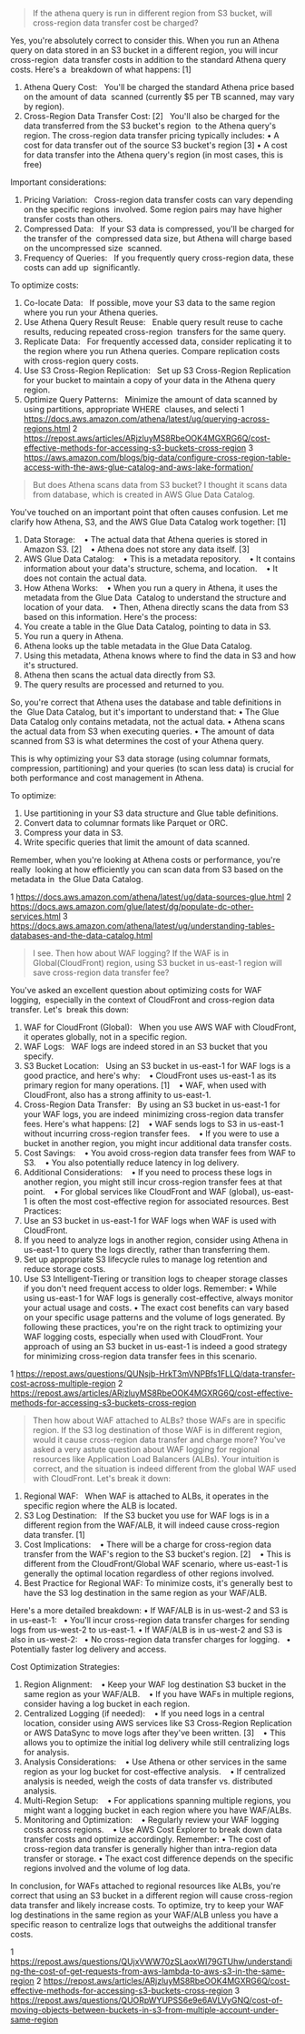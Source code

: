 > If the athena query is run in different region from S3 bucket, will cross-region data transfer cost be charged? 
  
Yes, you're absolutely correct to consider this. When you run an Athena query on
data stored in an S3 bucket in a different region, you will incur cross-region 
data transfer costs in addition to the standard Athena query costs. Here's a 
breakdown of what happens: [1]
1. Athena Query Cost:
  You'll be charged the standard Athena price based on the amount of data 
scanned (currently $5 per TB scanned, may vary by region).
2. Cross-Region Data Transfer Cost: [2]
  You'll also be charged for the data transferred from the S3 bucket's region 
to the Athena query's region.
The cross-region data transfer pricing typically includes:
• A cost for data transfer out of the source S3 bucket's region [3]
• A cost for data transfer into the Athena query's region (in most cases, this is free)

Important considerations:
1. Pricing Variation:
  Cross-region data transfer costs can vary depending on the specific regions 
involved. Some region pairs may have higher transfer costs than others.
2. Compressed Data:
  If your S3 data is compressed, you'll be charged for the transfer of the 
compressed data size, but Athena will charge based on the uncompressed size 
scanned.
3. Frequency of Queries:
  If you frequently query cross-region data, these costs can add up 
significantly.

To optimize costs:
1. Co-locate Data:
  If possible, move your S3 data to the same region where you run your Athena queries.
2. Use Athena Query Result Reuse:
  Enable query result reuse to cache results, reducing repeated cross-region 
transfers for the same query.
3. Replicate Data:
  For frequently accessed data, consider replicating it to the region where you
run Athena queries. Compare replication costs with cross-region query costs.
4. Use S3 Cross-Region Replication:
  Set up S3 Cross-Region Replication for your bucket to maintain a copy of your
data in the Athena query region.
5. Optimize Query Patterns:
  Minimize the amount of data scanned by using partitions, appropriate WHERE 
clauses, and selecti
1 https://docs.aws.amazon.com/athena/latest/ug/querying-across-regions.html
2 https://repost.aws/articles/ARjzluyMS8RbeOOK4MGXRG6Q/cost-effective-methods-for-accessing-s3-buckets-cross-region
3 https://aws.amazon.com/blogs/big-data/configure-cross-region-table-access-with-the-aws-glue-catalog-and-aws-lake-formation/

> But does Athena scans data from S3 bucket? I thought it scans data from database, which is created in AWS Glue Data Catalog.

You've touched on an important point that often causes confusion. Let me clarify
how Athena, S3, and the AWS Glue Data Catalog work together: [1]
1. Data Storage:
   • The actual data that Athena queries is stored in Amazon S3. [2]
   • Athena does not store any data itself. [3]
2. AWS Glue Data Catalog:
   • This is a metadata repository.
   • It contains information about your data's structure, schema, and location.
   • It does not contain the actual data.
3. How Athena Works:
   • When you run a query in Athena, it uses the metadata from the Glue Data 
Catalog to understand the structure and location of your data.
   • Then, Athena directly scans the data from S3 based on this information.
Here's the process:
1. You create a table in the Glue Data Catalog, pointing to data in S3.
2. You run a query in Athena.
3. Athena looks up the table metadata in the Glue Data Catalog.
4. Using this metadata, Athena knows where to find the data in S3 and how it's structured.
5. Athena then scans the actual data directly from S3.
6. The query results are processed and returned to you.

  

So, you're correct that Athena uses the database and table definitions in the 
Glue Data Catalog, but it's important to understand that:
• The Glue Data Catalog only contains metadata, not the actual data.
• Athena scans the actual data from S3 when executing queries.
• The amount of data scanned from S3 is what determines the cost of your Athena query.

This is why optimizing your S3 data storage (using columnar formats, 
compression, partitioning) and your queries (to scan less data) is crucial for 
both performance and cost management in Athena.

To optimize:
1. Use partitioning in your S3 data structure and Glue table definitions.
2. Convert data to columnar formats like Parquet or ORC.
3. Compress your data in S3.
4. Write specific queries that limit the amount of data scanned.

Remember, when you're looking at Athena costs or performance, you're really 
looking at how efficiently you can scan data from S3 based on the metadata in 
the Glue Data Catalog.

1 https://docs.aws.amazon.com/athena/latest/ug/data-sources-glue.html
2 https://docs.aws.amazon.com/glue/latest/dg/populate-dc-other-services.html
3 https://docs.aws.amazon.com/athena/latest/ug/understanding-tables-databases-and-the-data-catalog.html
  

> I see. Then how about WAF logging? If the WAF is in Global(CloudFront) region, using S3 bucket in us-east-1 region will save cross-region data transfer fee?

You've asked an excellent question about optimizing costs for WAF logging, 
especially in the context of CloudFront and cross-region data transfer. Let's 
break this down:

1. WAF for CloudFront (Global):
  When you use AWS WAF with CloudFront, it operates globally, not in a specific
region.
2. WAF Logs:
  WAF logs are indeed stored in an S3 bucket that you specify.
3. S3 Bucket Location:
  Using an S3 bucket in us-east-1 for WAF logs is a good practice, and here's why:
   • CloudFront uses us-east-1 as its primary region for many operations. [1]
   • WAF, when used with CloudFront, also has a strong affinity to us-east-1.
4. Cross-Region Data Transfer:
  By using an S3 bucket in us-east-1 for your WAF logs, you are indeed 
minimizing cross-region data transfer fees. Here's what happens: [2]
   • WAF sends logs to S3 in us-east-1 without incurring cross-region transfer fees.
   • If you were to use a bucket in another region, you might incur additional data transfer costs.
5. Cost Savings:
   • You avoid cross-region data transfer fees from WAF to S3.
   • You also potentially reduce latency in log delivery.
6. Additional Considerations:
   • If you need to process these logs in another region, you might still incur cross-region transfer fees at that point.
   • For global services like CloudFront and WAF (global), us-east-1 is often the most cost-effective region for associated resources.
Best Practices:
1. Use an S3 bucket in us-east-1 for WAF logs when WAF is used with CloudFront.
2. If you need to analyze logs in another region, consider using Athena in us-east-1 to query the logs directly, rather than transferring them.
3. Set up appropriate S3 lifecycle rules to manage log retention and reduce storage costs.
4. Use S3 Intelligent-Tiering or transition logs to cheaper storage classes if you don't need frequent access to older logs.
Remember:
• While using us-east-1 for WAF logs is generally cost-effective, always monitor your actual usage and costs.
• The exact cost benefits can vary based on your specific usage patterns and the volume of logs generated.
By following these practices, you're on the right track to optimizing your WAF logging costs, especially when used with CloudFront. Your approach of using an S3 bucket in us-east-1 is indeed a good strategy for minimizing cross-region data transfer fees in this scenario.

1 https://repost.aws/questions/QUNsjb-HrkT3mVNPBfs1FLLQ/data-transfer-cost-across-multiple-region
2 https://repost.aws/articles/ARjzluyMS8RbeOOK4MGXRG6Q/cost-effective-methods-for-accessing-s3-buckets-cross-region

  

> Then how about WAF attached to ALBs? those WAFs are in specific region. If the S3 log destination of those WAF is in different region, would it cause cross-region data transfer and charge more?
You've asked a very astute question about WAF logging for regional resources like Application Load Balancers (ALBs). Your intuition is correct, and the situation is indeed different from the global WAF used with CloudFront. Let's break it down:
1. Regional WAF:
  When WAF is attached to ALBs, it operates in the specific region where the ALB is located.
2. S3 Log Destination:
  If the S3 bucket you use for WAF logs is in a different region from the WAF/ALB, it will indeed cause cross-region data transfer. [1]
3. Cost Implications:
   • There will be a charge for cross-region data transfer from the WAF's region to the S3 bucket's region. [2]
   • This is different from the CloudFront/Global WAF scenario, where us-east-1 is generally the optimal location regardless of other regions involved.
4. Best Practice for Regional WAF:
To minimize costs, it's generally best to have the S3 log destination in the same region as your WAF/ALB.

Here's a more detailed breakdown:
• If WAF/ALB is in us-west-2 and S3 is in us-east-1:
  • You'll incur cross-region data transfer charges for sending logs from us-west-2 to us-east-1.
• If WAF/ALB is in us-west-2 and S3 is also in us-west-2:
  • No cross-region data transfer charges for logging.
  • Potentially faster log delivery and access.

Cost Optimization Strategies:
1. Region Alignment:
   • Keep your WAF log destination S3 bucket in the same region as your WAF/ALB.
   • If you have WAFs in multiple regions, consider having a log bucket in each region.
2. Centralized Logging (if needed):
   • If you need logs in a central location, consider using AWS services like S3 Cross-Region Replication or AWS DataSync to move logs after they've been written. [3]
   • This allows you to optimize the initial log delivery while still centralizing logs for analysis.
3. Analysis Considerations:
   • Use Athena or other services in the same region as your log bucket for cost-effective analysis.
   • If centralized analysis is needed, weigh the costs of data transfer vs. distributed analysis.
4. Multi-Region Setup:
   • For applications spanning multiple regions, you might want a logging bucket in each region where you have WAF/ALBs.
5. Monitoring and Optimization:
   • Regularly review your WAF logging costs across regions.
   • Use AWS Cost Explorer to break down data transfer costs and optimize accordingly.
Remember:
• The cost of cross-region data transfer is generally higher than intra-region data transfer or storage.
• The exact cost difference depends on the specific regions involved and the volume of log data.

In conclusion, for WAFs attached to regional resources like ALBs, you're correct that using an S3 bucket in a different region will cause cross-region data transfer and likely increase costs. To optimize, try to keep your WAF log destinations in the same region as your WAF/ALB unless you have a specific reason to centralize logs that outweighs the additional transfer costs.

1 https://repost.aws/questions/QUjxVWW70zSLaoxWI79GTUhw/understanding-the-cost-of-get-requests-from-aws-lambda-to-aws-s3-in-the-same-region
2 https://repost.aws/articles/ARjzluyMS8RbeOOK4MGXRG6Q/cost-effective-methods-for-accessing-s3-buckets-cross-region
3 https://repost.aws/questions/QUORpWYUPSS6e9e6AVLVyGNQ/cost-of-moving-objects-between-buckets-in-s3-from-multiple-account-under-same-region